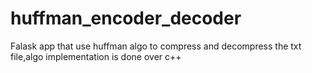 # huffman_encoder_decoder

Falask app that use huffman algo to compress and decompress the txt file,algo implementation is done over c++
